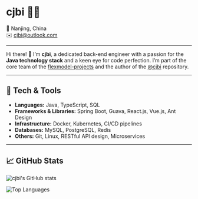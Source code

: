 # cjbi 👨‍💻

📍 Nanjing, China  
✉️ [cjbi@outlook.com](mailto:cjbi@outlook.com)

---

Hi there! 👋 I’m **cjbi**, a dedicated back-end engineer with a passion for the **Java technology stack** and a keen eye for code perfection. I’m part of the core team of the [flexmodel-projects](https://github.com/flexmodel-projects) and the author of the [@cjbi](https://github.com/cjbi) repository.

---

## 🔧 Tech & Tools

- **Languages:** Java, TypeScript, SQL  
- **Frameworks & Libraries:** Spring Boot, Guava, React.js, Vue.js, Ant Design  
- **Infrastructure:** Docker, Kubernetes, CI/CD pipelines  
- **Databases:** MySQL, PostgreSQL, Redis  
- **Others:** Git, Linux, RESTful API design, Microservices  

---

## 📈 GitHub Stats

![cjbi's GitHub stats](https://github-readme-stats.vercel.app/api?username=cjbi&theme=transparent)

![Top Languages](https://github-readme-stats.vercel.app/api/top-langs/?username=cjbi&layout=compact&theme=transparent)
